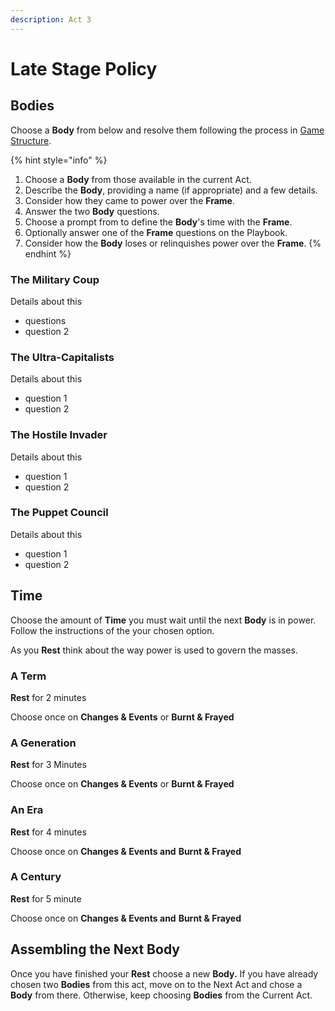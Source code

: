 ```yaml
---
description: Act 3
---
```


# Late Stage Policy

## Bodies

Choose a **Body** from below and resolve them following the process in [Game Structure](../the-game/game-structure.md#resolving-an-body).

{% hint style="info" %}
1. Choose a **Body** from those available in the current Act.
2. Describe the **Body**, providing a name \(if appropriate\) and a few details.
3. Consider how they came to power over the **Frame**.
4. Answer the two **Body** questions.
5. Choose a prompt from  to define the **Body**'s time with the **Frame**.
6. Optionally answer one of the **Frame** questions on the Playbook.
7. Consider how the **Body** loses or relinquishes power over the **Frame**.
{% endhint %}

### The Military Coup

Details about this 

* questions
* question 2

### The Ultra-Capitalists

Details about this

* question 1
* question 2

### The Hostile Invader

Details about this

* question 1
* question 2

### The Puppet Council

Details about this

* question 1
* question 2

## Time

Choose the amount of **Time** you must wait until the next **Body** is in power. Follow the instructions of the your chosen option. 

As you **Rest** think about the way power is used to govern the masses.

### A Term

**Rest** for 2 minutes

Choose once on **Changes & Events** or **Burnt & Frayed**

### A Generation

**Rest** for 3 Minutes

Choose once on **Changes & Events** or **Burnt & Frayed**

### An Era

**Rest** for 4 minutes

Choose once on **Changes & Events and** **Burnt & Frayed**

### A Century

**Rest** for 5 minute

Choose once on **Changes & Events and** **Burnt & Frayed**

## Assembling the Next Body

Once you have finished your **Rest** choose a new **Body.** If you have already chosen two **Bodies** from this act, move on to the Next Act and chose a **Body** from there. Otherwise, keep choosing **Bodies** from the Current Act. 


